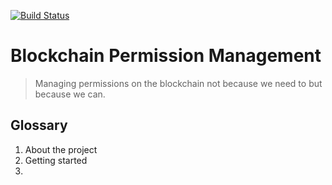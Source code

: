 [![Build Status](https://travis-ci.com/Ruben170/Blockchain-for-Permission-Management.svg?branch=main)](https://travis-ci.com/Ruben170/Blockchain-for-Permission-Management)
# Blockchain Permission Management

> Managing permissions on the blockchain not because we need to but because we can.

## Glossary

1. About the project
2. Getting started
3. 
